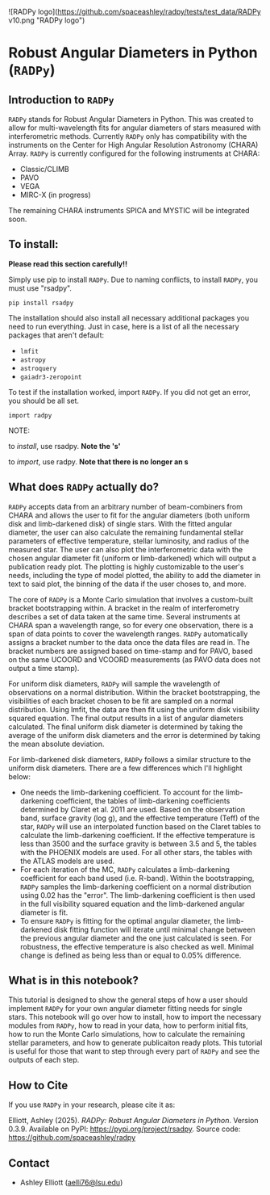 ![RADPy logo](https://github.com/spaceashley/radpy/tests/test_data/RADPy v10.png "RADPy logo")


# Robust Angular Diameters in Python (`RADPy`)
## Introduction to `RADPy`

`RADPy` stands for Robust Angular Diameters in Python. This was created to allow for multi-wavelength fits for angular diameters of stars measured with interferometric methods. Currently `RADPy` only has compatibility with the instruments on the Center for High Angular Resolution Astronomy (CHARA) Array. `RADPy` is currently configured for the following instruments at CHARA:

- Classic/CLIMB
- PAVO
- VEGA
- MIRC-X (in progress)

The remaining CHARA instruments SPICA and MYSTIC will be integrated soon.

## To install:

**Please read this section carefully!!**

Simply use pip to install `RADPy`. Due to naming conflicts, to install `RADPy`, you must use "rsadpy". 

`pip install rsadpy`

The installation should also install all necessary additional packages you need to run everything. Just in case, here is a list of all the necessary packages that aren't default:
- `lmfit`
- `astropy`
- `astroquery`
- `gaiadr3-zeropoint`

To test if the installation worked, import `RADPy`. If you did not get an error, you should be all set. 

`import radpy`

NOTE: 

to _install_, use rsadpy. **Note the 's'**

to _import_, use radpy. **Note that there is no longer an s**

## What does `RADPy` actually do?
`RADPy` accepts data from an arbitrary number of beam-combiners from CHARA and allows the user to fit for the angular diameters (both uniform disk and limb-darkened disk) of single stars. With the fitted angular diameter, the user can also calculate the remaining fundamental stellar parameters of effective temperature, stellar luminosity, and radius of the measured star. The user can also plot the interferometric data with the chosen angular diameter fit (uniform or limb-darkened) which will output a publication ready plot. The plotting is highly customizable to the user's needs, including the type of model plotted, the ability to add the diameter in text to said plot, the binning of the data if the user choses to, and more. 

The core of `RADPy` is a Monte Carlo simulation that involves a custom-built bracket bootstrapping within. A bracket in the realm of interferometry describes a set of data taken at the same time. Several instruments at CHARA span a wavelength range, so for every one observation, there is a span of data points to cover the wavelength ranges. `RADPy` automatically assigns a bracket number to the data once the data files are read in. The bracket numbers are assigned based on time-stamp and for PAVO, based on the same UCOORD and VCOORD measurements (as PAVO data does not output a time stamp). 

For uniform disk diameters, `RADPy` will sample the wavelength of observations on a normal distribution. Within the bracket bootstrapping, the visibilities of each bracket chosen to be fit are sampled on a normal distribution. Using lmfit, the data are then fit using the uniform disk visibility squared equation. The final output results in a list of angular diameters calculated. The final uniform disk diameter is determined by taking the average of the uniform disk diameters and the error is determined by taking the mean absolute deviation. 

For limb-darkened disk diameters, `RADPy` follows a similar structure to the uniform disk diameters. There are a few differences which I'll highlight below:

- One needs the limb-darkening coefficient. To account for the limb-darkening coefficient, the tables of limb-darkening coefficients determined by Claret et al. 2011 are used. Based on the observation band, surface gravity (log g), and the effective temperature (Teff) of the star, `RADPy` will use an interpolated function based on the Claret tables to calculate the limb-darkening coefficient. If the effective temperature is less than 3500 and the surface gravity is between 3.5 and 5, the tables with the PHOENIX models are used. For all other stars, the tables with the ATLAS models are used.
- For each iteration of the MC, `RADPy` calculates a limb-darkening coefficient for each band used (i.e. R-band). Within the bootstrapping, `RADPy` samples the limb-darkening coefficient on a normal distribution using 0.02 has the "error". The limb-darkening coefficient is then used in the full visibility squared equation and the limb-darkened angular diameter is fit.
- To ensure `RADPy` is fitting for the optimal angular diameter, the limb-darkened disk fitting function will iterate until minimal change between the previous angular diameter and the one just calculated is seen. For robustness, the effective temperature is also checked as well. Minimal change is defined as being less than or equal to 0.05% difference.

## What is in this notebook?

This tutorial is designed to show the general steps of how a user should implement `RADPy` for your own angular diameter fitting needs for single stars. This notebook will go over how to install, how to import the necessary modules from `RADPy`, how to read in your data, how to perform initial fits, how to run the Monte Carlo simulations, how to calculate the remaining stellar parameters, and how to generate publicaiton ready plots. This tutorial is useful for those that want to step through every part of `RADPy` and see the outputs of each step. 

## How to Cite

If you use `RADPy` in your research, please cite it as:

Elliott, Ashley (2025). *RADPy: Robust Angular Diameters in Python*. Version 0.3.9. Available on PyPI: https://pypi.org/project/rsadpy. Source code: https://github.com/spaceashley/radpy

## Contact
- Ashley Elliott (aelli76@lsu.edu)
